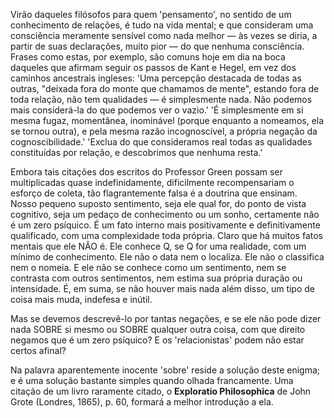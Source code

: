 Virão daqueles filósofos para quem 'pensamento', no sentido de um conhecimento de relações, é tudo na vida mental; e que consideram uma consciência meramente sensível como nada melhor — às vezes se diria, a partir de suas declarações, muito pior — do que nenhuma consciência. Frases como estas, por exemplo, são comuns hoje em dia na boca daqueles que afirmam seguir os passos de Kant e Hegel, em vez dos caminhos ancestrais ingleses: 'Uma percepção destacada de todas as outras, "deixada fora do monte que chamamos de mente", estando fora de toda relação, não tem qualidades — é simplesmente nada. Não podemos mais considerá-la do que podemos ver o vazio.' 'É simplesmente em si mesma fugaz, momentânea, inominável (porque enquanto a nomeamos, ela se tornou outra), e pela mesma razão incognoscível, a própria negação da cognoscibilidade.' 'Exclua do que consideramos real todas as qualidades constituídas por relação, e descobrimos que nenhuma resta.'

Embora tais citações dos escritos do Professor Green possam ser multiplicadas quase indefinidamente, dificilmente recompensariam o esforço de coleta, tão flagrantemente falsa é a doutrina que ensinam. Nosso pequeno suposto sentimento, seja ele qual for, do ponto de vista cognitivo, seja um pedaço de conhecimento ou um sonho, certamente não é um zero psíquico. É um fato interno mais positivamente e definitivamente qualificado, com uma complexidade toda própria. Claro que há muitos fatos mentais que ele NÃO é. Ele conhece Q, se Q for uma realidade, com um mínimo de conhecimento. Ele não o data nem o localiza. Ele não o classifica nem o nomeia. E ele não se conhece como um sentimento, nem se contrasta com outros sentimentos, nem estima sua própria duração ou intensidade. É, em suma, se não houver mais nada além disso, um tipo de coisa mais muda, indefesa e inútil.

Mas se devemos descrevê-lo por tantas negações, e se ele não pode dizer nada SOBRE si mesmo ou SOBRE qualquer outra coisa, com que direito negamos que é um zero psíquico? E os 'relacionistas' podem não estar certos afinal?

Na palavra aparentemente inocente 'sobre' reside a solução deste enigma; e é uma solução bastante simples quando olhada francamente. Uma citação de um livro raramente citado, o **Exploratio Philosophica** de John Grote (Londres, 1865), p. 60, formará a melhor introdução a ela.